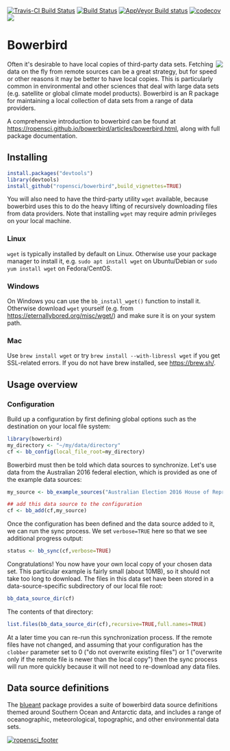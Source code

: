 
<!-- README.md is generated from README.Rmd. Please edit that file -->
[![Travis-CI Build Status](http://badges.herokuapp.com/travis/ropensci/bowerbird?branch=master&env=BUILD_NAME=trusty_release&label=linux)](https://travis-ci.org/ropensci/bowerbird) [![Build Status](http://badges.herokuapp.com/travis/ropensci/bowerbird?branch=master&env=BUILD_NAME=osx_release&label=osx)](https://travis-ci.org/ropensci/bowerbird) [![AppVeyor Build status](https://ci.appveyor.com/api/projects/status/5idrimyx0uuv6liu?svg=true)](https://ci.appveyor.com/project/ropensci/bowerbird) [![codecov](https://codecov.io/gh/ropensci/bowerbird/branch/master/graph/badge.svg)](https://codecov.io/gh/ropensci/bowerbird) [![](https://badges.ropensci.org/139_status.svg)](https://github.com/ropensci/onboarding/issues/139)

Bowerbird
=========

<img align="right" src="https://rawgit.com/ropensci/bowerbird/master/inst/extdata/bowerbird.svg" />

Often it's desirable to have local copies of third-party data sets. Fetching data on the fly from remote sources can be a great strategy, but for speed or other reasons it may be better to have local copies. This is particularly common in environmental and other sciences that deal with large data sets (e.g. satellite or global climate model products). Bowerbird is an R package for maintaining a local collection of data sets from a range of data providers.

A comprehensive introduction to bowerbird can be found at <https://ropensci.github.io/bowerbird/articles/bowerbird.html>, along with full package documentation.

Installing
----------

``` r
install.packages("devtools")
library(devtools)
install_github("ropensci/bowerbird",build_vignettes=TRUE)
```

You will also need to have the third-party utility `wget` available, because bowerbird uses this to do the heavy lifting of recursively downloading files from data providers. Note that installing `wget` may require admin privileges on your local machine.

### Linux

`wget` is typically installed by default on Linux. Otherwise use your package manager to install it, e.g. `sudo apt install wget` on Ubuntu/Debian or `sudo yum install wget` on Fedora/CentOS.

### Windows

On Windows you can use the `bb_install_wget()` function to install it. Otherwise download `wget` yourself (e.g. from <https://eternallybored.org/misc/wget/>) and make sure it is on your system path.

### Mac

Use `brew install wget` or try `brew install --with-libressl wget` if you get SSL-related errors. If you do not have brew installed, see <https://brew.sh/>.

Usage overview
--------------

### Configuration

Build up a configuration by first defining global options such as the destination on your local file system:

``` r
library(bowerbird)
my_directory <- "~/my/data/directory"
cf <- bb_config(local_file_root=my_directory)
```

Bowerbird must then be told which data sources to synchronize. Let's use data from the Australian 2016 federal election, which is provided as one of the example data sources:

``` r
my_source <- bb_example_sources("Australian Election 2016 House of Representatives data")

## add this data source to the configuration
cf <- bb_add(cf,my_source)
```

Once the configuration has been defined and the data source added to it, we can run the sync process. We set `verbose=TRUE` here so that we see additional progress output:

``` r
status <- bb_sync(cf,verbose=TRUE)
```

Congratulations! You now have your own local copy of your chosen data set. This particular example is fairly small (about 10MB), so it should not take too long to download. The files in this data set have been stored in a data-source-specific subdirectory of our local file root:

``` r
bb_data_source_dir(cf)
```

The contents of that directory:

``` r
list.files(bb_data_source_dir(cf),recursive=TRUE,full.names=TRUE)
```

At a later time you can re-run this synchronization process. If the remote files have not changed, and assuming that your configuration has the `clobber` parameter set to 0 ("do not overwrite existing files") or 1 ("overwrite only if the remote file is newer than the local copy") then the sync process will run more quickly because it will not need to re-download any data files.

Data source definitions
-----------------------

The [blueant](https://github.com/AustralianAntarcticDivision/blueant) package provides a suite of bowerbird data source definitions themed around Southern Ocean and Antarctic data, and includes a range of oceanographic, meteorological, topographic, and other environmental data sets.

[![ropensci\_footer](https://ropensci.org/public_images/scar_footer.png)](https://ropensci.org)
